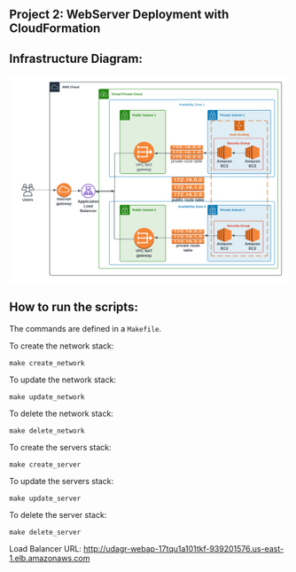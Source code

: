 ## Project 2: WebServer Deployment with CloudFormation  
  
## Infrastructure Diagram:  
![infrastructure diagram](./images/udagram-iac-architecture.png)  
  
## How to run the scripts:  
The commands are defined in a `Makefile`.  
  
To create the network stack: 
  
```  
make create_network  
```  
  
To update the network stack: 
  
```  
make update_network  
```  
  
To delete the network stack: 
  
```  
make delete_network  
```  
  
To create the servers stack:  
  
```  
make create_server  
```  
  
To update the servers stack:  
  
```  
make update_server  
```  
  
To delete the server stack:  
  
```  
make delete_server  
```  
  
Load Balancer URL: http://udagr-webap-17tqu1a101tkf-939201576.us-east-1.elb.amazonaws.com